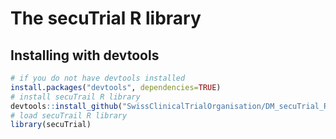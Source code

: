 # The secuTrial R library

## Installing with devtools

``` R
# if you do not have devtools installed
install.packages("devtools", dependencies=TRUE)
# install secuTrail R library
devtools::install_github("SwissClinicalTrialOrganisation/DM_secuTrial_R")
# load secuTrail R library
library(secuTrial)
```

